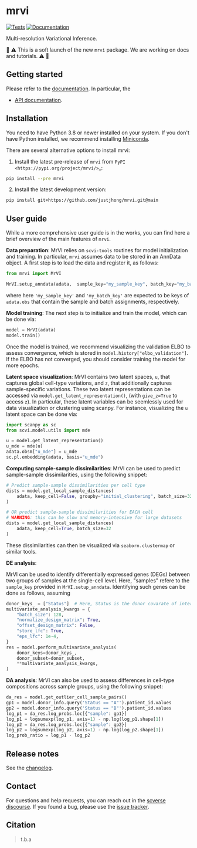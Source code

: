 # mrvi

[![Tests][badge-tests]][link-tests]
[![Documentation][badge-docs]][link-docs]

[badge-tests]: https://img.shields.io/github/workflow/status/justjhong/mrvi/Test/main
[link-tests]: https://github.com/YosefLab/mrvi/actions/workflows/test.yml
[badge-docs]: https://img.shields.io/readthedocs/mrvi

Multi-resolution Variational Inference.

🚧 :warning: This is a soft launch of the new `mrvi` package. We are working on docs and tutorials. :warning: 🚧

## Getting started

Please refer to the [documentation][link-docs]. In particular, the

-   [API documentation][link-api].

## Installation

You need to have Python 3.8 or newer installed on your system. If you don't have
Python installed, we recommend installing [Miniconda](https://docs.conda.io/en/latest/miniconda.html).

There are several alternative options to install mrvi:

1. Install the latest pre-release of `mrvi` from `PyPI <https://pypi.org/project/mrvi/>`\_:

```bash
pip install --pre mrvi
```

2. Install the latest development version:

```bash
pip install git+https://github.com/justjhong/mrvi.git@main
```

## User guide

While a more comprehensive user guide is in the works, you can find here a brief overview of the main features of `mrvi`.


**Data preparation**:
MrVI relies on `scvi-tools` routines for model initialization and training.
In particular, `mrvi` assumes data to be stored in an AnnData object.
A first step is to load the data and register it, as follows:

```python
from mrvi import MrVI

MrVI.setup_anndata(adata,  sample_key="my_sample_key", batch_key="my_batch_key")
```
where here `'my_sample_key'` and `'my_batch_key'` are expected to be keys of `adata.obs` that contain the sample and batch assignments, respectively. 


**Model training**:
The next step is to initialize and train the model, which can be done via:

```python
model = MrVI(adata)
model.train()
```

Once the model is trained, we recommend visualizing the validation ELBO to assess convergence, which is stored in `model.history["elbo_validation"]`.
If the ELBO has not converged, you should consider training the model for more epochs.


**Latent space visualization**:
MrVI contains two latent spaces, `u`, that captures global cell-type variations, and `z`, that additionally captures sample-specific variations.
These two latent representations can be accessed via `model.get_latent_representation()`, (with `give_z=True` to access `z`).
In particular, these latent variables can be seemlessly used for data visualization or clustering using scanpy.
For instance, visualizing the `u` latent space can be done via:

```python
import scanpy as sc
from scvi.model.utils import mde

u = model.get_latent_representation()
u_mde = mde(u)
adata.obsm["u_mde"] = u_mde
sc.pl.embedding(adata, basis="u_mde")
```


**Computing sample-sample dissimilarities**:
MrVI can be used to predict sample-sample dissimilarities, using the following snippet:

```python
# Predict sample-sample dissimilarities per cell type
dists = model.get_local_sample_distances(
    adata, keep_cell=False, groupby="initial_clustering", batch_size=32
)

# OR predict sample-sample dissimilarities for EACH cell
# WARNING: this can be slow and memory-intensive for large datasets
dists = model.get_local_sample_distances(
    adata, keep_cell=True, batch_size=32
)
```
These dissimilarities can then be visualized via `seaborn.clustermap` or similar tools.


**DE analysis**:

MrVI can be used to identify differentially expressed genes (DEGs) between two groups of samples at the single-cell level.
Here, "samples" refere to the `sample_key` provided in `MrVI.setup_anndata`.
Identifying such genes can be done as follows, assuming

```python
donor_keys_ = ["Status"]  # Here, Status is the donor covarate of interest
multivariate_analysis_kwargs = {
    "batch_size": 128,
    "normalize_design_matrix": True,
    "offset_design_matrix": False,
    "store_lfc": True,
    "eps_lfc": 1e-4,
}
res = model.perform_multivariate_analysis(
    donor_keys=donor_keys_,
    donor_subset=donor_subset,
    **multivariate_analysis_kwargs,
)
```

**DA analysis**:
MrVI can also be used to assess differences in cell-type compositions across sample groups, using the following snippet:

```python
da_res = model.get_outlier_cell_sample_pairs()
gp1 = model.donor_info.query('Status == "A"').patient_id.values
gp2 = model.donor_info.query('Status == "B"').patient_id.values
log_p1 = da_res.log_probs.loc[{"sample": gp1}]
log_p1 = logsumexp(log_p1, axis=1) - np.log(log_p1.shape[1])
log_p2 = da_res.log_probs.loc[{"sample": gp2}]
log_p2 = logsumexp(log_p2, axis=1) - np.log(log_p2.shape[1])
log_prob_ratio = log_p1 - log_p2
```



## Release notes

See the [changelog][changelog].

## Contact

For questions and help requests, you can reach out in the [scverse discourse][scverse-discourse].
If you found a bug, please use the [issue tracker][issue-tracker].

## Citation

> t.b.a

[scverse-discourse]: https://discourse.scverse.org/
[issue-tracker]: https://github.com/justjhong/mrvi/issues
[changelog]: https://mrvi.readthedocs.io/latest/changelog.html
[link-docs]: https://mrvi.readthedocs.io
[link-api]: https://mrvi.readthedocs.io/latest/api.html
